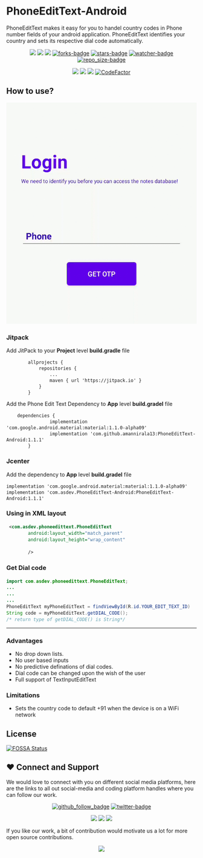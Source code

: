 # PhoneEditText-Android

PhoneEditText makes it easy for you to handel country codes in Phone number fields of your android application.
PhoneEditText identifies your country and sets its respective dial code automatically.

<p align="center">
<a href="https://jitpack.io/#amannirala13/PhoneEditText-Android"><img src="https://img.shields.io/jitpack/v/github/amannirala13/PhoneEditText-Android"></a>
<a href="https://github.com/amannirala13/PhoneEditText-Android/issues"><img src="https://img.shields.io/github/issues/amannirala13/PhoneEditText-Android"></a>
<a href="https://github.com/amannirala13/PhoneEditText-Android/pulls"><img src="https://img.shields.io/github/issues-pr/amannirala13/PhoneEditText-Android"></a>
<a href="https://github.com/amannirala13/PhoneEditText-Android/network/members"><img alt = "forks-badge" src="https://img.shields.io/github/forks/amannirala13/PhoneEditText-Android?color=blueviolet"></a>
<a href="https://github.com/amannirala13/PhoneEditText-Android/stargazers"><img alt = "stars-badge" src="https://img.shields.io/github/stars/amannirala13/PhoneEditText-Android?color=yellow"></a>
<a href="https://github.com/amannirala13/PhoneEditText-Android/watchers"><img alt="watcher-badge" src="https://img.shields.io/github/watchers/amannirala13/PhoneEditText-Android?color=teal"></a>
<a href="https://github.com/amannirala13/PhoneEditText-Android/archive/master.zip"><img alt = "repo_size-badge" src="https://img.shields.io/github/repo-size/amannirala13/PhoneEditText-Android"></a>
</p>

<p align="center">
<a href="https://app.fossa.com/reports/a1e8a7ce-7cf4-46fb-857b-54dc0288a448"><img src="https://img.shields.io/github/license/amannirala13/PhoneEditText-Android"></a>
<a href="https://app.fossa.com/projects/git%2Bgithub.com%2Famannirala13%2FPhoneEditText-Android?ref=badge_shield" alt="FOSSA Status"><img src="https://app.fossa.com/api/projects/git%2Bgithub.com%2Famannirala13%2FPhoneEditText-Android.svg?type=shield"/></a>
<a href="https://app.codacy.com/manual/asdevofficial/PhoneEditText-Android?utm_source=github.com&utm_medium=referral&utm_content=amannirala13/PhoneEditText-Android&utm_campaign=Badge_Grade_Dashboard"><img src="https://api.codacy.com/project/badge/Grade/0150f7558631449fa1e9e5b7f5b2bede"></a>
<a href="https://www.codefactor.io/repository/github/amannirala13/phoneedittext-android/overview/master"><img src="https://www.codefactor.io/repository/github/amannirala13/phoneedittext-android/badge/master" alt="CodeFactor" /></a>
</p>

## How to use?

![](demo.gif)

### Jitpack

Add JitPack to your **Project** level **build.gradle** file

    		allprojects {
    			repositories {
    				...
    				maven { url 'https://jitpack.io' }
    			}
    		}

Add the Phone Edit Text Dependency to **App** level **build.gradel** file

    	dependencies {
    				implementation 'com.google.android.material:material:1.1.0-alpha09'
    				implementation 'com.github.amannirala13:PhoneEditText-Android:1.1.1'
    		}

### Jcenter

Add the dependency to **App** level **build.gradel** file

    implementation 'com.google.android.material:material:1.1.0-alpha09'
    implementation 'com.asdev.PhoneEditText-Android:PhoneEditText-Android:1.1.1'

### Using in XML layout

```xml
 <com.asdev.phoneedittext.PhoneEditText
        android:layout_width="match_parent"
        android:layout_height="wrap_content"

        />
```

### Get Dial code

```java
import com.asdev.phoneedittext.PhoneEditText;
...
...
...
PhoneEditText myPhoneEditText = findViewById(R.id.YOUR_EDIT_TEXT_ID)
String code = myPhoneEditText.getDIAL_CODE();
/* return type of getDIAL_CODE() is String*/
```

---

### Advantages

- No drop down lists.
- No user based inputs
- No predictive definations of dial codes.
- Dial code can be changed upon the wish of the user
- Full support of TextInputEditText

### Limitations

- Sets the country code to default +91 when the device is on a WiFi network

## License

[![FOSSA Status](https://app.fossa.com/api/projects/git%2Bgithub.com%2Famannirala13%2FPhoneEditText-Android.svg?type=large)](https://app.fossa.com/projects/git%2Bgithub.com%2Famannirala13%2FPhoneEditText-Android?ref=badge_large)

## ❤ Connect and Support

We would love to connect with you on different social media platforms, here are the links to all out social-media and coding platform handles where you can follow our work.

<p align="center">
<a href="https://github.com/amannirala13?tab=followers"><img alt = "github_follow_badge" src="https://img.shields.io/github/followers/amannirala13?label=Follow&style=social"/></a>
<a href = "https://twitter.com/AmanNirala13"><img alt="twitter-badge" src="https://img.shields.io/twitter/follow/amannirala13?label=Follow%20us&style=social"/></a>
</p>

<p align="center">
<a href="https://www.facebook.com/amannirala13"><img src="https://img.shields.io/badge/Follow-Facebook-RoyalBlue"/></a>
<a href="https://www.linkedin.com/in/amannirala13"><img src="https://img.shields.io/badge/Follow-LinkedIn-Blue"/></a>
<a href="https://www.researchgate.net/profile/Aman_Nirala"><img src="https://img.shields.io/badge/Follow-Research Gate-DeepSkyBlue"/></a>
</p>

If you like our work, a bit of contribution would motivate us a lot for more open source contributions.

<p align="center">
<a href="https://www.paypal.me/amannirala13"><img src="https://img.shields.io/badge/Donate-Paypal-blue?style=for-the-badge"></a>
</p>
